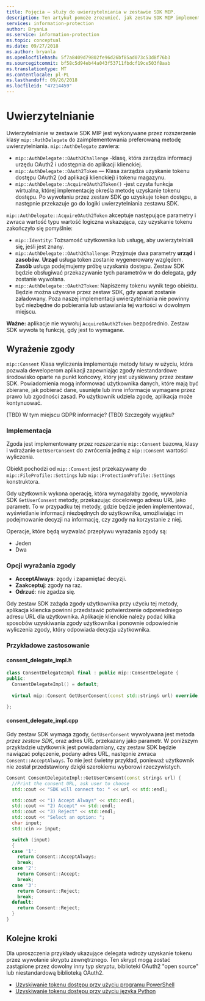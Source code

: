 ```yaml
---
title: Pojęcia — służy do uwierzytelniania w zestawie SDK MIP.
description: Ten artykuł pomoże zrozumieć, jak zestaw SDK MIP implementuje uwierzytelnianie i wymagania dotyczące aplikacji klienckich zapewnić logikę uzyskanie tokenu dostępu OAuth2.
services: information-protection
author: BryanLa
ms.service: information-protection
ms.topic: conceptual
ms.date: 09/27/2018
ms.author: bryanla
ms.openlocfilehash: 5f7a8409d79802fe96d26bf85ad073c53d8f76b3
ms.sourcegitcommit: bf58c5d94eb44a043f53711fbdcf19ce503f8aab
ms.translationtype: MT
ms.contentlocale: pl-PL
ms.lasthandoff: 09/26/2018
ms.locfileid: "47214459"
---
```

# <a name="authentication"></a>Uwierzytelnianie 

Uwierzytelnianie w zestawie SDK MIP jest wykonywane przez rozszerzenie klasy `mip::AuthDelegate` do zaimplementowania preferowaną metodę uwierzytelniania. `mip::AuthDelegate` zawiera:

- `mip::AuthDelegate::OAuth2Challenge` -klasę, która zarządza informacji urzędu OAuth2 i udostępnia do aplikacji klienckiej.
- `mip::AuthDelegate::OAuth2Token` — Klasa zarządza uzyskanie tokenu dostępu OAuth2 (od aplikacji klienckiej) i tokenu magazynu.
- `mip::AuthDelegate::AcquireOAuth2Token()` -jest czysta funkcja wirtualna, której implementację określa metodę uzyskanie tokenu dostępu. Po wywołaniu przez zestaw SDK go uzyskuje token dostępu, a następnie przekazuje go do logiki uwierzytelniania zestawu SDK.

`mip::AuthDelegate::AcquireOAuth2Token` akceptuje następujące parametry i zwraca wartość typu wartość logiczna wskazująca, czy uzyskanie tokenu zakończyło się pomyślnie:

- `mip::Identity`: Tożsamość użytkownika lub usługę, aby uwierzytelniali się, jeśli jest znany.
- `mip::AuthDelegate::OAuth2Challenge`: Przyjmuje dwa parametry **urząd** i **zasobów**. **Urząd** usługa token zostanie wygenerowany względem. **Zasób** usługa podejmujemy próbę uzyskania dostępu. Zestaw SDK będzie obsługiwać przekazywanie tych parametrów w do delegata, gdy zostanie wywołana.
- `mip::AuthDelegate::OAuth2Token`: Napiszemy tokenu wynik tego obiektu. Będzie można używane przez zestaw SDK, gdy aparat zostanie załadowany. Poza naszej implementacji uwierzytelniania nie powinny być niezbędne do pobierania lub ustawiania tej wartości w dowolnym miejscu.

**Ważne:** aplikacje nie wywołuj `AcquireOAuth2Token` bezpośrednio. Zestaw SDK wywoła tę funkcję, gdy jest to wymagane.

## <a name="consent"></a>Wyrażenie zgody

`mip::Consent` Klasa wyliczenia implementuje metody łatwy w użyciu, która pozwala deweloperom aplikacji zapewniając zgody niestandardowe środowisko oparte na punkt końcowy, który jest uzyskiwany przez zestaw SDK. Powiadomienia mogą informować użytkownika danych, które mają być zbierane, jak pobierać dane, usunięte lub inne informacje wymagane przez prawo lub zgodności zasad. Po użytkownik udziela zgodę, aplikacja może kontynuować. 

(TBD) W tym miejscu GDPR informacje? (TBD) Szczegóły wyjątku?

### <a name="implementation"></a>Implementacja

Zgoda jest implementowany przez rozszerzanie `mip::Consent` bazowa, klasy i wdrażanie `GetUserConsent` do zwrócenia jedną z `mip::Consent` wartości wyliczenia. 

Obiekt pochodzi od `mip::Consent` jest przekazywany do `mip::FileProfile::Settings` lub `mip::ProtectionProfile::Settings` konstruktora.

Gdy użytkownik wykona operację, która wymagałaby zgodę, wywołania SDK `GetUserConsent` metody, przekazując docelowego adresu URL jako parametr. To w przypadku tej metody, gdzie będzie jeden implementować, wyświetlanie informacji niezbędnych do użytkownika, umożliwiając im podejmowanie decyzji na informację, czy zgody na korzystanie z niej. 

Operacje, które będą wyzwalać przepływu wyrażania zgody są:

- Jeden
- Dwa

### <a name="consent-options"></a>Opcji wyrażania zgody

- **AcceptAlways**: zgody i zapamiętać decyzji.
- **Zaakceptuj**: zgody na raz.
- **Odrzuć**: nie zgadza się.

Gdy zestaw SDK zażąda zgody użytkownika przy użyciu tej metody, aplikacja kliencka powinni przedstawić potwierdzenie odpowiedniego adresu URL dla użytkownika. Aplikacje klienckie należy podać kilka sposobów uzyskiwania zgody użytkownika i ponownie odpowiednie wyliczenia zgody, który odpowiada decyzja użytkownika.

### <a name="sample-implementation"></a>Przykładowe zastosowanie

#### <a name="consentdelegateimplh"></a>consent_delegate_impl.h

```cpp
class ConsentDelegateImpl final : public mip::ConsentDelegate {
public:
  ConsentDelegateImpl() = default;
  
  virtual mip::Consent GetUserConsent(const std::string& url) override;

};
```

#### <a name="consentdelegateimplcpp"></a>consent_delegate_impl.cpp

Gdy zestaw SDK wymaga zgody, `GetUserConsent` wywoływana jest metoda *przez zestaw SDK*, oraz adres URL przekazany jako parametr. W poniższym przykładzie użytkownik jest powiadamiany, czy zestaw SDK będzie nawiązać połączenie, podany adres URL, następnie zwraca `Consent::AcceptAlways`. To nie jest świetny przykład, ponieważ użytkownik nie został przedstawiony dzięki szerokiemu wyborowi rzeczywistych.

```cpp
Consent ConsentDelegateImpl::GetUserConsent(const string& url) {
  //Print the consent URL, ask user to choose
  std::cout << "SDK will connect to: " << url << std::endl;

  std::cout << "1) Accept Always" << std::endl;
  std::cout << "2) Accept" << std::endl;
  std::cout << "3) Reject" << std::endl;
  std::cout << "Select an option: ";
  char input;
  std::cin >> input;

  switch (input)
  {
  case '1':
    return Consent::AcceptAlways;
    break;
  case '2':
    return Consent::Accept;
    break;
  case '3':
    return Consent::Reject;
    break;
  default:
    return Consent::Reject;
  }  
}
```

## <a name="next-steps"></a>Kolejne kroki

Dla uproszczenia przykłady ukazujące delegata wdroży uzyskanie tokenu przez wywołanie skryptu zewnętrznego. Ten skrypt mogą zostać zastąpione przez dowolny inny typ skryptu, biblioteki OAuth2 "open source" lub niestandardową biblioteką OAuth2.

- [Uzyskiwanie tokenu dostępu przy użyciu programu PowerShell](concept-authentication-acquire-token-ps.md)
- [Uzyskiwanie tokenu dostępu przy użyciu języka Python](concept-authentication-acquire-token-py.md)
